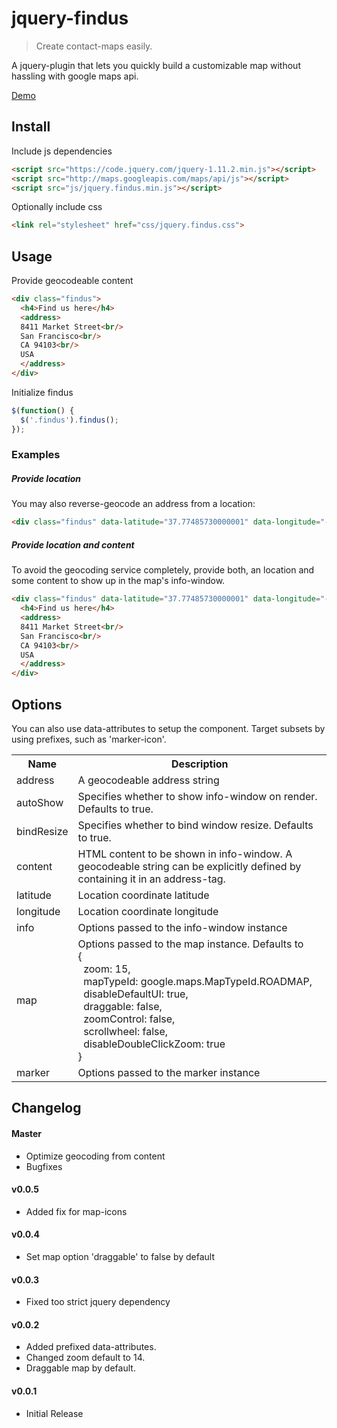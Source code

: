 # jquery-findus

> Create contact-maps easily.

A jquery-plugin that lets you quickly build a customizable map without hassling with google maps api. 

[Demo](http://benignware.github.io/jquery-findus)

## Install

Include js dependencies

```html
<script src="https://code.jquery.com/jquery-1.11.2.min.js"></script>
<script src="http://maps.googleapis.com/maps/api/js"></script>
<script src="js/jquery.findus.min.js"></script>
```

Optionally include css

```html
<link rel="stylesheet" href="css/jquery.findus.css">
```

## Usage

Provide geocodeable content

```html
<div class="findus">
  <h4>Find us here</h4>
  <address>
  8411 Market Street<br/>
  San Francisco<br/>
  CA 94103<br/>
  USA
  </address>
</div>
```

Initialize findus

```js
$(function() {
  $('.findus').findus();
});
```

### Examples

##### Provide location
You may also reverse-geocode an address from a location:

```html
<div class="findus" data-latitude="37.77485730000001" data-longitude="-122.41962339999998"></div>
```

##### Provide location and content
To avoid the geocoding service completely, provide both, an location and some content to show up in the map's info-window.

```html
<div class="findus" data-latitude="37.77485730000001" data-longitude="-122.41962339999998">
  <h4>Find us here</h4>
  <address>
  8411 Market Street<br/>
  San Francisco<br/>
  CA 94103<br/>
  USA
  </address>
</div>
```

Options
-------

You can also use data-attributes to setup the component. Target subsets by using prefixes, such as 'marker-icon'.

<table>
  <tr>
    <th>Name</th><th>Description</th>
  </tr>
  <tr>
    <td>address</td><td>A geocodeable address string</td>
  </tr>
  <tr>
    <td>autoShow</td><td>Specifies whether to show info-window on render. Defaults to true.</td>
  <tr>
    <td>bindResize</td><td>Specifies whether to bind window resize. Defaults to true.</td>
  </tr>
  <tr>
    <td>content</td><td>HTML content to be shown in info-window. A geocodeable string can be explicitly defined by containing it in an address-tag.</td>
  </tr>
  <tr>
    <td>latitude</td><td>Location coordinate latitude</td>
  </tr>
  <tr>
    <td>longitude</td><td>Location coordinate longitude</td>
  </tr>
  <tr>
    <td>info</td><td>Options passed to the info-window instance</td>
  </tr>
  <tr>
    <td>map</td><td>Options passed to the map instance. Defaults to <br/>
    {<br/>
        &nbsp;&nbsp;zoom: 15,<br/>
        &nbsp;&nbsp;mapTypeId: google.maps.MapTypeId.ROADMAP,<br/>
        &nbsp;&nbsp;disableDefaultUI: true,<br/>
        &nbsp;&nbsp;draggable: false, <br/>
        &nbsp;&nbsp;zoomControl: false, <br/>
        &nbsp;&nbsp;scrollwheel: false, <br/>
        &nbsp;&nbsp;disableDoubleClickZoom: true<br/>
      }</td>
  </tr>
  <tr>
    <td>marker</td><td>Options passed to the marker instance</td>
  </tr>
</table>

## Changelog

#### Master

* Optimize geocoding from content
* Bugfixes

#### v0.0.5

* Added fix for map-icons

#### v0.0.4

* Set map option 'draggable' to false by default

#### v0.0.3 

* Fixed too strict jquery dependency

#### v0.0.2

* Added prefixed data-attributes. 
* Changed zoom default to 14. 
* Draggable map by default.

#### v0.0.1

* Initial Release